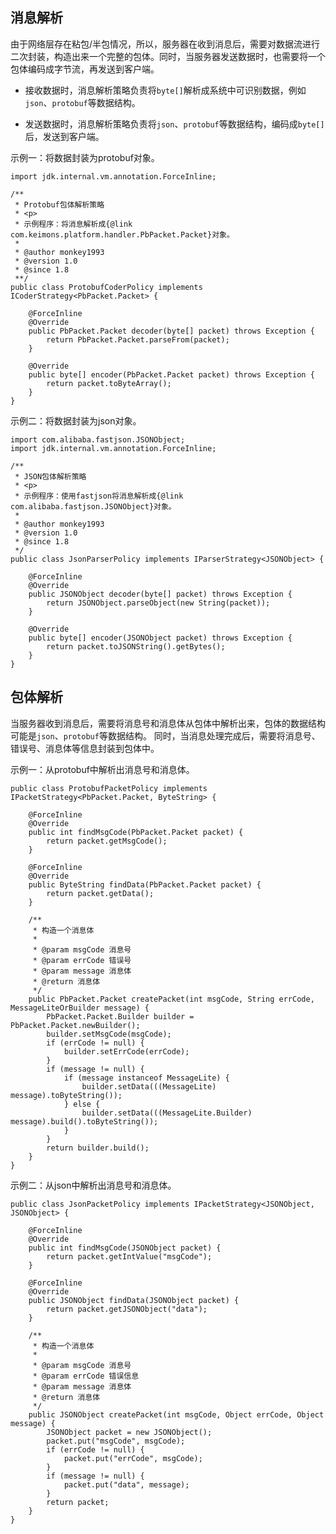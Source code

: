 ## 消息解析 <!-- {docsify-ignore-all} -->

由于网络层存在粘包/半包情况，所以，服务器在收到消息后，需要对数据流进行二次封装，构造出来一个完整的包体。同时，当服务器发送数据时，也需要将一个包体编码成字节流，再发送到客户端。

* 接收数据时，消息解析策略负责将`byte[]`解析成系统中可识别数据，例如`json`、`protobuf`等数据结构。

* 发送数据时，消息解析策略负责将`json`、`protobuf`等数据结构，编码成`byte[]`后，发送到客户端。

示例一：将数据封装为protobuf对象。

```
import jdk.internal.vm.annotation.ForceInline;

/**
 * Protobuf包体解析策略
 * <p>
 * 示例程序：将消息解析成{@link com.keimons.platform.handler.PbPacket.Packet}对象。
 *
 * @author monkey1993
 * @version 1.0
 * @since 1.8
 **/
public class ProtobufCoderPolicy implements ICoderStrategy<PbPacket.Packet> {

	@ForceInline
	@Override
	public PbPacket.Packet decoder(byte[] packet) throws Exception {
		return PbPacket.Packet.parseFrom(packet);
	}

	@Override
	public byte[] encoder(PbPacket.Packet packet) throws Exception {
		return packet.toByteArray();
	}
}
```

示例二：将数据封装为json对象。

```
import com.alibaba.fastjson.JSONObject;
import jdk.internal.vm.annotation.ForceInline;

/**
 * JSON包体解析策略
 * <p>
 * 示例程序：使用fastjson将消息解析成{@link com.alibaba.fastjson.JSONObject}对象。
 *
 * @author monkey1993
 * @version 1.0
 * @since 1.8
 */
public class JsonParserPolicy implements IParserStrategy<JSONObject> {

	@ForceInline
	@Override
	public JSONObject decoder(byte[] packet) throws Exception {
		return JSONObject.parseObject(new String(packet));
	}

	@Override
	public byte[] encoder(JSONObject packet) throws Exception {
		return packet.toJSONString().getBytes();
	}
}
```

## 包体解析

当服务器收到消息后，需要将消息号和消息体从包体中解析出来，包体的数据结构可能是`json`、`protobuf`等数据结构。
同时，当消息处理完成后，需要将消息号、错误号、消息体等信息封装到包体中。

示例一：从protobuf中解析出消息号和消息体。

```
public class ProtobufPacketPolicy implements IPacketStrategy<PbPacket.Packet, ByteString> {

	@ForceInline
	@Override
	public int findMsgCode(PbPacket.Packet packet) {
		return packet.getMsgCode();
	}

	@ForceInline
	@Override
	public ByteString findData(PbPacket.Packet packet) {
		return packet.getData();
	}

	/**
	 * 构造一个消息体
	 *
	 * @param msgCode 消息号
	 * @param errCode 错误号
	 * @param message 消息体
	 * @return 消息体
	 */
	public PbPacket.Packet createPacket(int msgCode, String errCode, MessageLiteOrBuilder message) {
		PbPacket.Packet.Builder builder = PbPacket.Packet.newBuilder();
		builder.setMsgCode(msgCode);
		if (errCode != null) {
			builder.setErrCode(errCode);
		}
		if (message != null) {
			if (message instanceof MessageLite) {
				builder.setData(((MessageLite) message).toByteString());
			} else {
				builder.setData(((MessageLite.Builder) message).build().toByteString());
			}
		}
		return builder.build();
	}
}
```

示例二：从json中解析出消息号和消息体。

```
public class JsonPacketPolicy implements IPacketStrategy<JSONObject, JSONObject> {

	@ForceInline
	@Override
	public int findMsgCode(JSONObject packet) {
		return packet.getIntValue("msgCode");
	}

	@ForceInline
	@Override
	public JSONObject findData(JSONObject packet) {
		return packet.getJSONObject("data");
	}

	/**
	 * 构造一个消息体
	 *
	 * @param msgCode 消息号
	 * @param errCode 错误信息
	 * @param message 消息体
	 * @return 消息体
	 */
	public JSONObject createPacket(int msgCode, Object errCode, Object message) {
		JSONObject packet = new JSONObject();
		packet.put("msgCode", msgCode);
		if (errCode != null) {
			packet.put("errCode", msgCode);
		}
		if (message != null) {
			packet.put("data", message);
		}
		return packet;
	}
}
```